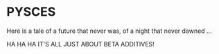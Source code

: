 # PYSCES
Here is a tale of a future that never was, of a night that never dawned ...

  HA HA HA IT'S ALL JUST ABOUT BETA ADDITIVES!
